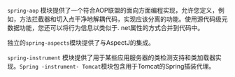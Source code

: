 `spring-aop` 模块提供了一个符合AOP联盟的面向方面编程实现，允许您定义，例如，方法拦截器和切入点干净地解耦代码，实现应该分离的功能。使用源代码级元数据功能，您还可以将行为信息以类似于. net属性的方式合并到代码中。

独立的`spring-aspects`模块提供了与AspectJ的集成。

`spring-instrument` 模块提供了用于某些应用服务器的类检测支持和类加载器实现。`Spring -instrument- Tomcat`模块包含用于Tomcat的Spring插装代理。


